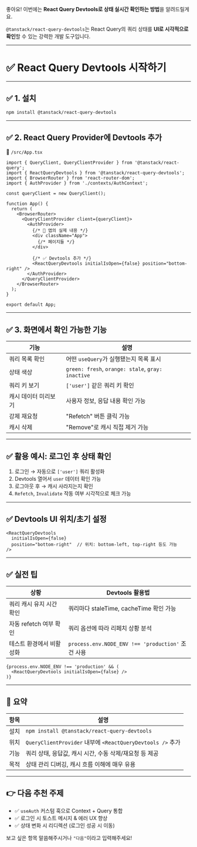좋아요! 이번에는 **React Query Devtools로 상태 실시간 확인하는 방법**을 알려드릴게요.

`@tanstack/react-query-devtools`는 React Query의 쿼리 상태를 **UI로 시각적으로 확인**할 수 있는 강력한 개발 도구입니다.

---

# ✅ React Query Devtools 시작하기

---

## ✅ 1. 설치

```bash
npm install @tanstack/react-query-devtools
```

---

## ✅ 2. React Query Provider에 Devtools 추가

📄 `/src/App.tsx`

```tsx
import { QueryClient, QueryClientProvider } from '@tanstack/react-query';
import { ReactQueryDevtools } from '@tanstack/react-query-devtools';
import { BrowserRouter } from 'react-router-dom';
import { AuthProvider } from './contexts/AuthContext';

const queryClient = new QueryClient();

function App() {
  return (
    <BrowserRouter>
      <QueryClientProvider client={queryClient}>
        <AuthProvider>
          {/* 🔻 앱의 실제 내용 */}
          <div className="App">
            {/* 페이지들 */}
          </div>

          {/* ✅ Devtools 추가 */}
          <ReactQueryDevtools initialIsOpen={false} position="bottom-right" />
        </AuthProvider>
      </QueryClientProvider>
    </BrowserRouter>
  );
}

export default App;
```

---

## ✅ 3. 화면에서 확인 가능한 기능

| 기능          | 설명                                                |
| ----------- | ------------------------------------------------- |
| 쿼리 목록 확인    | 어떤 `useQuery`가 실행됐는지 목록 표시                        |
| 상태 색상       | `green: fresh`, `orange: stale`, `gray: inactive` |
| 쿼리 키 보기     | `['user']` 같은 쿼리 키 확인                             |
| 캐시 데이터 미리보기 | 사용자 정보, 응답 내용 확인 가능                               |
| 강제 재요청      | "Refetch" 버튼 클릭 가능                                |
| 캐시 삭제       | "Remove"로 캐시 직접 제거 가능                             |

---

## ✅ 활용 예시: 로그인 후 상태 확인

1. 로그인 → 자동으로 `['user']` 쿼리 활성화
2. Devtools 열어서 `user` 데이터 확인 가능
3. 로그아웃 후 → 캐시 사라지는지 확인
4. `Refetch`, `Invalidate` 작동 여부 시각적으로 체크 가능

---

## ✅ Devtools UI 위치/초기 설정

```tsx
<ReactQueryDevtools
  initialIsOpen={false}
  position="bottom-right"  // 위치: bottom-left, top-right 등도 가능
/>
```

---

## ✅ 실전 팁

| 상황               | Devtools 활용법                                  |
| ---------------- | --------------------------------------------- |
| 쿼리 캐시 유지 시간 확인   | 쿼리마다 staleTime, cacheTime 확인 가능               |
| 자동 refetch 여부 확인 | 쿼리 옵션에 따라 리페치 상황 분석                           |
| 테스트 환경에서 비활성화    | `process.env.NODE_ENV !== 'production'` 조건 사용 |

```tsx
{process.env.NODE_ENV !== 'production' && (
  <ReactQueryDevtools initialIsOpen={false} />
)}
```

---

## 📌 요약

| 항목 | 설명                                                    |
| -- | ----------------------------------------------------- |
| 설치 | `npm install @tanstack/react-query-devtools`          |
| 위치 | `QueryClientProvider` 내부에 `<ReactQueryDevtools />` 추가 |
| 기능 | 쿼리 상태, 응답값, 캐시 시간, 수동 삭제/재요청 등 제공                     |
| 목적 | 상태 관리 디버깅, 캐시 흐름 이해에 매우 유용                            |

---

## 👉 다음 추천 주제

* ✅ `useAuth` 커스텀 훅으로 Context + Query 통합
* ✅ 로그인 시 토스트 메시지 & 에러 UX 향상
* ✅ 상태 변화 시 리디렉션 (로그인 성공 시 이동)

보고 싶은 항목 말씀해주시거나 `"다음"`이라고 입력해주세요!
